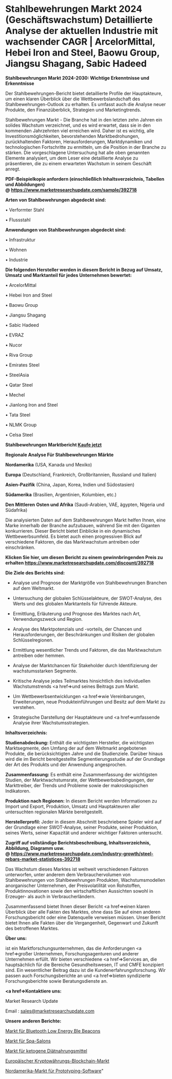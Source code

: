 # Stahlbewehrungen Markt 2024 (Geschäftswachstum) Detaillierte Analyse der aktuellen Industrie mit wachsender CAGR | ArcelorMittal, Hebei Iron and Steel, Baowu Group, Jiangsu Shagang, Sabic Hadeed

<strong>Stahlbewehrungen Markt 2024-2030: Wichtige Erkenntnisse und Erkenntnisse</strong>

Der Stahlbewehrungen-Bericht bietet detaillierte Profile der Hauptakteure, um einen klaren Überblick über die Wettbewerbslandschaft des Stahlbewehrungen-Outlook zu erhalten. Es umfasst auch die Analyse neuer Produkte, den Finanzüberblick, Strategien und Marketingtrends.

Stahlbewehrungen Markt - Die Branche hat in den letzten zehn Jahren ein solides Wachstum verzeichnet, und es wird erwartet, dass sie in den kommenden Jahrzehnten viel erreichen wird. Daher ist es wichtig, alle Investitionsmöglichkeiten, bevorstehenden Marktbedrohungen, zurückhaltenden Faktoren, Herausforderungen, Marktdynamiken und technologischen Fortschritte zu ermitteln, um die Position in der Branche zu stärken. Die vorgeschlagene Untersuchung hat alle oben genannten Elemente analysiert, um dem Leser eine detaillierte Analyse zu präsentieren, die zu einem erwarteten Wachstum in seinem Geschäft anregt.

<strong><b>PDF-Beispielkopie anfordern (einschließlich Inhaltsverzeichnis, Tabellen und Abbildungen) @ </b></strong><strong><a href=https://www.marketresearchupdate.com/sample/392718><strong>https://www.marketresearchupdate.com/sample/392718</u></a></strong></strong>

<strong>Arten von Stahlbewehrungen abgedeckt sind:</strong>

• Verformter Stahl

• Flussstahl

<strong>Anwendungen von Stahlbewehrungen abgedeckt sind:</strong>

• Infrastruktur

• Wohnen

• Industrie

<strong>Die folgenden Hersteller werden in diesem Bericht in Bezug auf Umsatz, Umsatz und Marktanteil für jedes Unternehmen bewertet:</strong>

• ArcelorMittal

• Hebei Iron and Steel

• Baowu Group

• Jiangsu Shagang

• Sabic Hadeed

• EVRAZ

• Nucor

• Riva Group

• Emirates Steel

• SteelAsia

• Qatar Steel

• Mechel

• Jianlong Iron and Steel

• Tata Steel

• NLMK Group

• Celsa Steel

<strong>Stahlbewehrungen Marktbericht <a href=https://www.marketresearchupdate.com/buynow/392718>Kaufe jetzt</a></strong>

<strong>Regionale Analyse Für Stahlbewehrungen Märkte</strong>

<strong>Nordamerika</strong> (USA, Kanada und Mexiko)

<strong>Europa</strong> (Deutschland, Frankreich, Großbritannien, Russland und Italien)

<strong>Asien-Pazifik</strong> (China, Japan, Korea, Indien und Südostasien)

<strong>Südamerika</strong> (Brasilien, Argentinien, Kolumbien, etc.)

<strong>Den Mittleren</strong> <strong>Osten und Afrika</strong> (Saudi-Arabien, VAE, ägypten, Nigeria und Südafrika)

Die analysierten Daten auf dem Stahlbewehrungen Markt helfen Ihnen, eine Marke innerhalb der Branche aufzubauen, während Sie mit den Giganten konkurrieren. Dieser Bericht bietet Einblicke in ein dynamisches Wettbewerbsumfeld. Es bietet auch einen progressiven Blick auf verschiedene Faktoren, die das Marktwachstum antreiben oder einschränken.

<strong>Klicken Sie hier, um diesen Bericht zu einem gewinnbringenden Preis zu erhalten
</strong><strong><a href=https://www.marketresearchupdate.com/discount/392718>https://www.marketresearchupdate.com/discount/392718</b></u></strong></a>

<strong>Die Ziele des Berichts sind:</strong>

- Analyse und Prognose der Marktgröße von Stahlbewehrungen Branchen auf dem Weltmarkt.

- Untersuchung der globalen Schlüsselakteure, der SWOT-Analyse, des Werts und des globalen Marktanteils für führende Akteure.

- Ermittlung, Erläuterung und Prognose des Marktes nach Art, Verwendungszweck und Region.

- Analyse des Marktpotenzials und -vorteils, der Chancen und Herausforderungen, der Beschränkungen und Risiken der globalen Schlüsselregionen.

- Ermittlung wesentlicher Trends und Faktoren, die das Marktwachstum antreiben oder hemmen.

- Analyse der Marktchancen für Stakeholder durch Identifizierung der wachstumsstarken Segmente.

- Kritische Analyse jedes Teilmarktes hinsichtlich des individuellen Wachstumstrends <a href=>und</a> seines Beitrags zum Markt.

- Um Wettbewerbsentwicklungen <a href=>wie</a> Vereinbarungen, Erweiterungen, neue Produkteinführungen und Besitz auf dem Markt zu verstehen.

- Strategische Darstellung der Hauptakteure und <a href=>umfas</a>sende Analyse ihrer Wachstumsstrategien.

<strong>Inhaltsverzeichnis:</strong>

<strong>Studienabdeckung:</strong> Enthält die wichtigsten Hersteller, die wichtigsten Marktsegmente, den Umfang der auf dem Weltmarkt angebotenen Produkte, die berücksichtigten Jahre und die Studienziele. Darüber hinaus wird die im Bericht bereitgestellte Segmentierungsstudie auf der Grundlage der Art des Produkts und der Anwendung angesprochen.

<strong>Zusammenfassung:</strong> Es enthält eine Zusammenfassung der wichtigsten Studien, der Marktwachstumsrate, der Wettbewerbsbedingungen, der Markttreiber, der Trends und Probleme sowie der makroskopischen Indikatoren.

<strong>Produktion nach Regionen:</strong> In diesem Bericht werden Informationen zu Import und Export, Produktion, Umsatz und Hauptakteuren aller untersuchten regionalen Märkte bereitgestellt.

<strong>Herstellerprofil:</strong> Jeder in diesem Abschnitt beschriebene Spieler wird auf der Grundlage einer SWOT-Analyse, seiner Produkte, seiner Produktion, seines Werts, seiner Kapazität und anderer wichtiger Faktoren untersucht.

<strong><b>Zugriff auf vollständige Berichtsbeschreibung, Inhaltsverzeichnis, Abbildung, Diagramm usw. @ </b></strong><strong><a href=https://www.marketresearchupdate.com/industry-growth/steel-rebars-market-statistices-392718>https://www.marketresearchupdate.com/industry-growth/steel-rebars-market-statistices-392718</a></strong>

Das Wachstum dieses Marktes ist weltweit verschiedenen Faktoren unterworfen, unter anderem dem Verbrauchervolumen von Stahlbewehrungen von Stahlbewehrungen Produkten, Wachstumsmodellen anorganischer Unternehmen, der Preisvolatilität von Rohstoffen, Produktinnovationen sowie den wirtschaftlichen Aussichten sowohl in Erzeuger- als auch in Verbraucherländern.

Zusammenfassend bietet Ihnen dieser Bericht <a href=>einen</a> klaren Überblick über alle Fakten des Marktes, ohne dass Sie auf einen anderen Forschungsbericht oder eine Datenquelle verweisen müssen. Unser Bericht bietet Ihnen alle Fakten über die Vergangenheit, Gegenwart und Zukunft des betroffenen Marktes.

<strong>Über uns:</strong>

 ist ein Marktforschungsunternehmen, das die Anforderungen <a href=>großer</a> Unternehmen, Forschungsagenturen und anderer Unternehmen erfüllt. Wir bieten verschiedene <a href=>Services</a> an, die hauptsächlich für die Bereiche Gesundheitswesen, IT und CMFE konzipiert sind. Ein wesentlicher Beitrag dazu ist die Kundenerfahrungsforschung. Wir passen auch Forschungsberichte an und <a href=>bieten</a> syndizierte Forschungsberichte sowie Beratungsdienste an.

<strong><a href=>Kontaktiere uns:</a></strong>

Market Research Update

Email : sales@marketresearchupdate.com

<strong>Unsere anderen Berichte:</strong>

<a href=https://www.linkedin.com/pulse/bluetooth-low-energy-ble-beacons-market-witness>Markt für Bluetooth Low Energy Ble Beacons</a>

<a href=https://www.linkedin.com/pulse/spas-salons-market-report-2023-top-company-trends-future>Markt für Spa-Salons</a>

<a href=https://www.linkedin.com/pulse/ketogenic-diet-food-market-research-report-reveals>Markt für ketogene Diätnahrungsmittel</a>

<a href=https://www.linkedin.com/pulse/europe-cryptocurrency-blockchainmarket>Europäischer Kryptowährungs-Blockchain-Markt</a>

<a href=https://www.linkedin.com/pulse/north-america-prototyping-software-market-2023-u7s3f/>Nordamerika-Markt für Prototyping-Software</a>"
